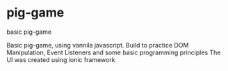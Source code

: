 # pig-game
basic pig-game

Basic pig-game, using vannila javascript. Build to practice DOM Manipulation, Event Listeners and some basic programming principles
The UI was created using ionic framework
